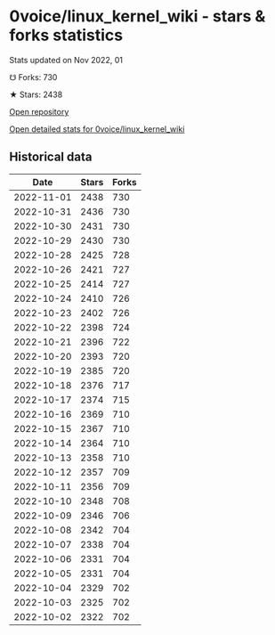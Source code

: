 # 0voice/linux_kernel_wiki - stars & forks statistics

Stats updated on Nov 2022, 01

☋ Forks: 730

★ Stars: 2438

[Open repository](https://github.com/0voice/linux_kernel_wiki)

[Open detailed stats for 0voice/linux_kernel_wiki](https://reviewgithub.com/rep/0voice/linux_kernel_wiki)

## Historical data
| Date | Stars | Forks |
|------|-------|-------|
| 2022-11-01 | 2438 | 730 | 
| 2022-10-31 | 2436 | 730 | 
| 2022-10-30 | 2431 | 730 | 
| 2022-10-29 | 2430 | 730 | 
| 2022-10-28 | 2425 | 728 | 
| 2022-10-26 | 2421 | 727 | 
| 2022-10-25 | 2414 | 727 | 
| 2022-10-24 | 2410 | 726 | 
| 2022-10-23 | 2402 | 726 | 
| 2022-10-22 | 2398 | 724 | 
| 2022-10-21 | 2396 | 722 | 
| 2022-10-20 | 2393 | 720 | 
| 2022-10-19 | 2385 | 720 | 
| 2022-10-18 | 2376 | 717 | 
| 2022-10-17 | 2374 | 715 | 
| 2022-10-16 | 2369 | 710 | 
| 2022-10-15 | 2367 | 710 | 
| 2022-10-14 | 2364 | 710 | 
| 2022-10-13 | 2358 | 710 | 
| 2022-10-12 | 2357 | 709 | 
| 2022-10-11 | 2356 | 709 | 
| 2022-10-10 | 2348 | 708 | 
| 2022-10-09 | 2346 | 706 | 
| 2022-10-08 | 2342 | 704 | 
| 2022-10-07 | 2338 | 704 | 
| 2022-10-06 | 2331 | 704 | 
| 2022-10-05 | 2331 | 704 | 
| 2022-10-04 | 2329 | 702 | 
| 2022-10-03 | 2325 | 702 | 
| 2022-10-02 | 2322 | 702 | 

